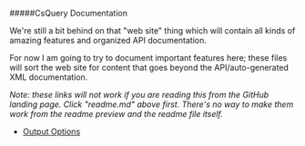 #####CsQuery Documentation

We're still a bit behind on that "web site" thing which will contain all kinds of amazing features and organized API documentation.

For now I am going to try to document important features here; these files will sort the web site for content that goes beyond the API/auto-generated XML documentation.

*Note: these links will not work if you are reading this from the GitHub landing page. Click "readme.md" above first. There's no way to make them work from the readme preview and the readme file itself.*

- [Output Options](output.md)